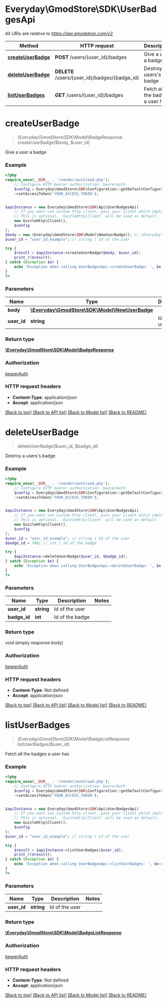 # Everyday\GmodStore\SDK\UserBadgesApi

All URIs are relative to *https://api.gmodstore.com/v2*

Method | HTTP request | Description
------------- | ------------- | -------------
[**createUserBadge**](UserBadgesApi.md#createuserbadge) | **POST** /users/{user_id}/badges | Give a user a badge
[**deleteUserBadge**](UserBadgesApi.md#deleteuserbadge) | **DELETE** /users/{user_id}/badges/{badge_id} | Destroy a users&#x27;s badge
[**listUserBadges**](UserBadgesApi.md#listuserbadges) | **GET** /users/{user_id}/badges | Fetch all the badges a user has

# **createUserBadge**
> \Everyday\GmodStore\SDK\Model\BadgeResponse createUserBadge($body, $user_id)

Give a user a badge

### Example
```php
<?php
require_once(__DIR__ . '/vendor/autoload.php');
    // Configure HTTP bearer authorization: bearerAuth
    $config = Everyday\GmodStore\SDK\Configuration::getDefaultConfiguration()
    ->setAccessToken('YOUR_ACCESS_TOKEN');


$apiInstance = new Everyday\GmodStore\SDK\Api\UserBadgesApi(
    // If you want use custom http client, pass your client which implements `GuzzleHttp\ClientInterface`.
    // This is optional, `GuzzleHttp\Client` will be used as default.
    new GuzzleHttp\Client(),
    $config
);
$body = new \Everyday\GmodStore\SDK\Model\NewUserBadge(); // \Everyday\GmodStore\SDK\Model\NewUserBadge | 
$user_id = "user_id_example"; // string | Id of the user

try {
    $result = $apiInstance->createUserBadge($body, $user_id);
    print_r($result);
} catch (Exception $e) {
    echo 'Exception when calling UserBadgesApi->createUserBadge: ', $e->getMessage(), PHP_EOL;
}
?>
```

### Parameters

Name | Type | Description  | Notes
------------- | ------------- | ------------- | -------------
 **body** | [**\Everyday\GmodStore\SDK\Model\NewUserBadge**](../Model/NewUserBadge.md)|  |
 **user_id** | **string**| Id of the user |

### Return type

[**\Everyday\GmodStore\SDK\Model\BadgeResponse**](../Model/BadgeResponse.md)

### Authorization

[bearerAuth](../../README.md#bearerAuth)

### HTTP request headers

 - **Content-Type**: application/json
 - **Accept**: application/json

[[Back to top]](#) [[Back to API list]](../../README.md#documentation-for-api-endpoints) [[Back to Model list]](../../README.md#documentation-for-models) [[Back to README]](../../README.md)

# **deleteUserBadge**
> deleteUserBadge($user_id, $badge_id)

Destroy a users's badge

### Example
```php
<?php
require_once(__DIR__ . '/vendor/autoload.php');
    // Configure HTTP bearer authorization: bearerAuth
    $config = Everyday\GmodStore\SDK\Configuration::getDefaultConfiguration()
    ->setAccessToken('YOUR_ACCESS_TOKEN');


$apiInstance = new Everyday\GmodStore\SDK\Api\UserBadgesApi(
    // If you want use custom http client, pass your client which implements `GuzzleHttp\ClientInterface`.
    // This is optional, `GuzzleHttp\Client` will be used as default.
    new GuzzleHttp\Client(),
    $config
);
$user_id = "user_id_example"; // string | Id of the user
$badge_id = 789; // int | Id of the badge

try {
    $apiInstance->deleteUserBadge($user_id, $badge_id);
} catch (Exception $e) {
    echo 'Exception when calling UserBadgesApi->deleteUserBadge: ', $e->getMessage(), PHP_EOL;
}
?>
```

### Parameters

Name | Type | Description  | Notes
------------- | ------------- | ------------- | -------------
 **user_id** | **string**| Id of the user |
 **badge_id** | **int**| Id of the badge |

### Return type

void (empty response body)

### Authorization

[bearerAuth](../../README.md#bearerAuth)

### HTTP request headers

 - **Content-Type**: Not defined
 - **Accept**: application/json

[[Back to top]](#) [[Back to API list]](../../README.md#documentation-for-api-endpoints) [[Back to Model list]](../../README.md#documentation-for-models) [[Back to README]](../../README.md)

# **listUserBadges**
> \Everyday\GmodStore\SDK\Model\BadgeListResponse listUserBadges($user_id)

Fetch all the badges a user has

### Example
```php
<?php
require_once(__DIR__ . '/vendor/autoload.php');
    // Configure HTTP bearer authorization: bearerAuth
    $config = Everyday\GmodStore\SDK\Configuration::getDefaultConfiguration()
    ->setAccessToken('YOUR_ACCESS_TOKEN');


$apiInstance = new Everyday\GmodStore\SDK\Api\UserBadgesApi(
    // If you want use custom http client, pass your client which implements `GuzzleHttp\ClientInterface`.
    // This is optional, `GuzzleHttp\Client` will be used as default.
    new GuzzleHttp\Client(),
    $config
);
$user_id = "user_id_example"; // string | Id of the user

try {
    $result = $apiInstance->listUserBadges($user_id);
    print_r($result);
} catch (Exception $e) {
    echo 'Exception when calling UserBadgesApi->listUserBadges: ', $e->getMessage(), PHP_EOL;
}
?>
```

### Parameters

Name | Type | Description  | Notes
------------- | ------------- | ------------- | -------------
 **user_id** | **string**| Id of the user |

### Return type

[**\Everyday\GmodStore\SDK\Model\BadgeListResponse**](../Model/BadgeListResponse.md)

### Authorization

[bearerAuth](../../README.md#bearerAuth)

### HTTP request headers

 - **Content-Type**: Not defined
 - **Accept**: application/json

[[Back to top]](#) [[Back to API list]](../../README.md#documentation-for-api-endpoints) [[Back to Model list]](../../README.md#documentation-for-models) [[Back to README]](../../README.md)

